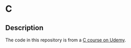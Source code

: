 # C

## Description

The code in this repository is from a [C course on Udemy](https://www.udemy.com/course/c-programming-for-beginners).
